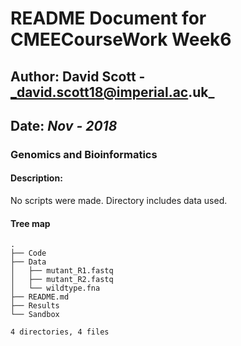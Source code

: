 # README Document for CMEECourseWork Week6
## Author: David Scott - _david.scott18@imperial.ac.uk_
## Date: _Nov - 2018_

### Genomics and Bioinformatics

#### Description: 
No scripts were made. Directory includes data used.

#### Tree map
```
.
├── Code
├── Data
│   ├── mutant_R1.fastq
│   ├── mutant_R2.fastq
│   └── wildtype.fna
├── README.md
├── Results
└── Sandbox

4 directories, 4 files

```
